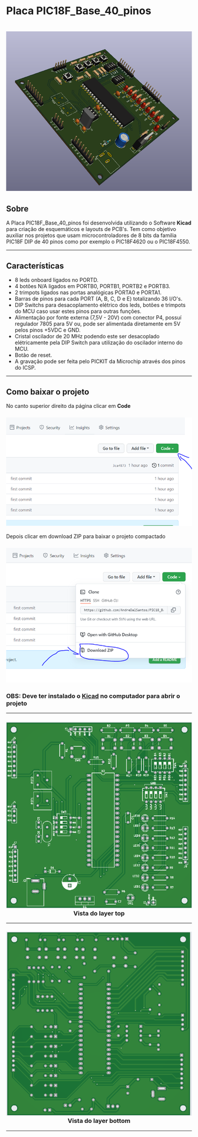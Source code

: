 # Placa PIC18F_Base_40_pinos

<h1 align="center">
    <img src="image_board.png" alt="Imagem Placa" title="Vista da placa" />
</h1>

## Sobre

A Placa PIC18F_Base_40_pinos foi desenvolvida utilizando o Software **Kicad** para criação de esquemáticos e layouts de PCB's. Tem como objetivo auxiliar nos projetos que usam microcontroladores de 8 bits da familia PIC18F DIP de 40 pinos como por exemplo o PIC18F4620 ou o PIC18F4550.

---

## Características
- 8 leds onboard ligados no PORTD.
- 4 botões N/A ligados em PORTB0, PORTB1, PORTB2 e PORTB3.
- 2 trimpots ligados nas portas analógicas PORTA0 e PORTA1.
- Barras de pinos para cada PORT (A, B, C, D e E) totalizando 36 I/O's.
- DIP Switchs para desacoplamento elétrico dos leds, botões e trimpots do MCU caso usar estes pinos para outras funções.
- Alimentação por fonte externa (7,5V - 20V) com conector P4, possuí regulador 7805 para 5V ou, pode ser alimentada diretamente em 5V pelos pinos +5VDC e GND.
- Cristal oscilador de 20 MHz podendo este ser desacoplado elétricamente pela DIP Switch para utilização do oscilador interno do MCU.
- Botão de reset.
- A gravação pode ser feita pelo PICKIT da Microchip através dos pinos do ICSP.

---

## Como baixar o projeto

No canto superior direito da página clicar em **Code** 
<h3 align="center">
    <img src="baixar_github1.png">
</h3>

Depois clicar em download ZIP para baixar o projeto compactado
<h3 align="center">
    <img src="baixar_github2.png">
</h3>

### OBS: Deve ter instalado o [Kicad](https://www.kicad.org/download/) no computador para abrir o projeto
---

<h3 align="center">
    <img src="image_top_view.png">
    <a>Vista do layer top</a>
</h3>

---

<h3 align="center">
    <img src="image_bottom_view.png">
    <a>Vista do layer bottom</a>
</h3>

---